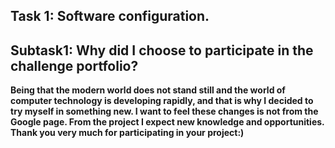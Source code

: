 ## Task 1: Software configuration.
## Subtask1: Why did I choose to participate in the challenge portfolio?
**Being that the modern world does not stand still and the world of computer technology is developing rapidly, and that is why I decided to try myself in something new. I want to feel these changes is not from the Google page. From the project I expect new knowledge and opportunities.
Thank you very much for participating in your project:)**